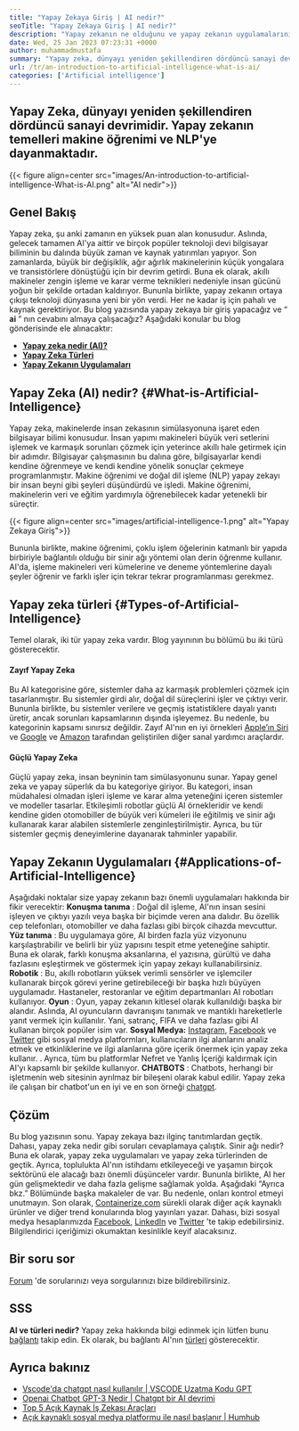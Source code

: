 ```yaml
---
title: "Yapay Zekaya Giriş | AI nedir?" 
seoTitle: "Yapay Zekaya Giriş | AI nedir?" 
description: "Yapay zekanın ne olduğunu ve yapay zekanın uygulamalarını öğrenmek için bu kılavuzu izleyin. Yapay zeka, yaşamın tüm sektörlerinde bir devrim getirdi." 
date: Wed, 25 Jan 2023 07:23:31 +0000
author: muhammadmustafa
summary: "Yapay zeka, dünyayı yeniden şekillendiren dördüncü sanayi devrimidir. Yapay zekanın temelleri makine öğrenimi ve NLP'ye dayanmaktadır." 
url: /tr/an-introduction-to-artificial-intelligence-what-is-ai/
categories: ['Artificial intelligence']
---
```


## Yapay Zeka, dünyayı yeniden şekillendiren dördüncü sanayi devrimidir. Yapay zekanın temelleri makine öğrenimi ve NLP'ye dayanmaktadır.

{{< figure align=center src="images/An-introduction-to-artificial-intelligence-What-is-AI.png" alt="AI nedir">}}


## Genel Bakış
Yapay zeka, şu anki zamanın en yüksek puan alan konusudur. Aslında, gelecek tamamen AI'ya aittir ve birçok popüler teknoloji devi bilgisayar biliminin bu dalında büyük zaman ve kaynak yatırımları yapıyor. Son zamanlarda, büyük bir değişiklik, ağır ağırlık makinelerinin küçük yongalara ve transistörlere dönüştüğü için bir devrim getirdi. Buna ek olarak, akıllı makineler zengin işleme ve karar verme teknikleri nedeniyle insan gücünü yoğun bir şekilde ortadan kaldırıyor. Bununla birlikte, yapay zekanın ortaya çıkışı teknoloji dünyasına yeni bir yön verdi. Her ne kadar iş için pahalı ve kaynak gerektiriyor. Bu blog yazısında yapay zekaya bir giriş yapacağız ve “ **ai** ” nın cevabını almaya çalışacağız?
Aşağıdaki konular bu blog gönderisinde ele alınacaktır:
* [ **Yapay zeka nedir (AI)?** ][1]
* [ **Yapay Zeka Türleri** ][2]
* **[Yapay Zekanın Uygulamaları][3]** 

## Yapay Zeka (AI) nedir? {#What-is-Artificial-Intelligence}

Yapay zeka, makinelerde insan zekasının simülasyonuna işaret eden bilgisayar bilimi konusudur. İnsan yapımı makineleri büyük veri setlerini işlemek ve karmaşık sorunları çözmek için yeterince akıllı hale getirmek için bir adımdır. Bilgisayar çalışmasının bu dalına göre, bilgisayarlar kendi kendine öğrenmeye ve kendi kendine yönelik sonuçlar çekmeye programlanmıştır. Makine öğrenimi ve doğal dil işleme (NLP) yapay zekayı bir insan beyni gibi şeyleri düşündürdü ve işledi. Makine öğrenimi, makinelerin veri ve eğitim yardımıyla öğrenebilecek kadar yetenekli bir süreçtir.

{{< figure align=center src="images/artificial-intelligence-1.png" alt="Yapay Zekaya Giriş">}}

Bununla birlikte, makine öğrenimi, çoklu işlem öğelerinin katmanlı bir yapıda birbiriyle bağlantılı olduğu bir sinir ağı yöntemi olan derin öğrenme kullanır. AI'da, işleme makineleri veri kümelerine ve deneme yöntemlerine dayalı şeyler öğrenir ve farklı işler için tekrar tekrar programlanması gerekmez.

## Yapay zeka türleri {#Types-of-Artificial-Intelligence}

Temel olarak, iki tür yapay zeka vardır. Blog yayınının bu bölümü bu iki türü gösterecektir.

#### Zayıf Yapay Zeka
Bu AI kategorisine göre, sistemler daha az karmaşık problemleri çözmek için tasarlanmıştır. Bu sistemler girdi alır, doğal dil süreçlerini işler ve çıktıyı verir. Bununla birlikte, bu sistemler verilere ve geçmiş istatistiklere dayalı yanıtı üretir, ancak sorunları kapsamlarının dışında işleyemez. Bu nedenle, bu kategorinin kapsamı sınırsız değildir. Zayıf AI'nın en iyi örnekleri [Apple’ın Siri][4] ve [Google][5] ve [Amazon][6] tarafından geliştirilen diğer sanal yardımcı araçlardır.

#### Güçlü Yapay Zeka
Güçlü yapay zeka, insan beyninin tam simülasyonunu sunar. Yapay genel zeka ve yapay süperlık da bu kategoriye giriyor. Bu kategori, insan müdahalesi olmadan işleri işleme ve karar alma yeteneğini içeren sistemler ve modeller tasarlar. Etkileşimli robotlar güçlü AI örnekleridir ve kendi kendine giden otomobiller de büyük veri kümeleri ile eğitilmiş ve sinir ağı kullanarak karar alabilen sistemlerle zenginleştirilmiştir. Ayrıca, bu tür sistemler geçmiş deneyimlerine dayanarak tahminler yapabilir.

## **Yapay Zekanın Uygulamaları** {#Applications-of-Artificial-Intelligence}

Aşağıdaki noktalar size yapay zekanın bazı önemli uygulamaları hakkında bir fikir verecektir:
**Konuşma tanıma** : Doğal dil işleme, AI'nın insan sesini işleyen ve çıktıyı yazılı veya başka bir biçimde veren ana dalıdır. Bu özellik cep telefonları, otomobiller ve daha fazlası gibi birçok cihazda mevcuttur.
**Yüz tanıma** : Bu uygulamaya göre, AI birden fazla yüz vizyonunu karşılaştırabilir ve belirli bir yüz yapısını tespit etme yeteneğine sahiptir. Buna ek olarak, farklı konuşma aksanlarına, el yazısına, gürültü ve daha fazlasını eşleştirmek ve göstermek için yapay zekayı kullanabilirsiniz.
**Robotik** : Bu, akıllı robotların yüksek verimli sensörler ve işlemciler kullanarak birçok görevi yerine getirebileceği bir başka hızlı büyüyen uygulamadır. Hastaneler, restoranlar ve eğitim departmanları AI robotları kullanıyor.
**Oyun** : Oyun, yapay zekanın kitlesel olarak kullanıldığı başka bir alandır. Aslında, AI oyuncuların davranışını tanımak ve mantıklı hareketlerle yanıt vermek için kullanılır. Yani, satranç, FIFA ve daha fazlası gibi AI kullanan birçok popüler isim var.
**Sosyal Medya:**  [Instagram][7], [Facebook][8] ve [Twitter][9] gibi sosyal medya platformları, kullanıcıların ilgi alanlarını analiz etmek ve etkinliklerine ve ilgi alanlarına göre içerik önermek için yapay zeka kullanır. . Ayrıca, tüm bu platformlar Nefret ve Yanlış İçeriği kaldırmak için AI'yı kapsamlı bir şekilde kullanıyor.
**CHATBOTS** : Chatbots, herhangi bir işletmenin web sitesinin ayrılmaz bir bileşeni olarak kabul edilir. Yapay zeka ile çalışan bir chatbot'un en iyi ve en son örneği [chatgpt][10].

## Çözüm
Bu blog yazısının sonu. Yapay zekaya bazı ilginç tanıtımlardan geçtik. Dahası, yapay zeka nedir gibi soruları cevaplamaya çalıştık. Sinir ağı nedir? Buna ek olarak, yapay zeka uygulamaları ve yapay zeka türlerinden de geçtik. Ayrıca, toplulukta AI'nın istihdamı etkileyeceği ve yaşamın birçok sektörünü ele alacağı bazı önemli düşünceler vardır. Bununla birlikte, AI her gün gelişmektedir ve daha fazla gelişme sağlamak yolda. Aşağıdaki “Ayrıca bkz.” Bölümünde başka makaleler de var. Bu nedenle, onları kontrol etmeyi unutmayın.
Son olarak, [Containerize.com][11] sürekli olarak diğer açık kaynaklı ürünler ve diğer trend konularında blog yayınları yazar. Dahası, bizi sosyal medya hesaplarımızda [Facebook][12], [LinkedIn][13] ve [Twitter][14] 'te takip edebilirsiniz. Bilgilendirici içeriğimizi okumaktan kesinlikle keyif alacaksınız.

## Bir soru sor
[Forum][15] 'de sorularınızı veya sorgularınızı bize bildirebilirsiniz.

## SSS
**AI ve türleri nedir?** 
Yapay zeka hakkında bilgi edinmek için lütfen bunu [bağlantı][1] takip edin. Ek olarak, bu bağlantı AI'nın [türleri][2] gösterecektir.

## Ayrıca bakınız
  * [Vscode'da chatgpt nasıl kullanılır | VSCODE Uzatma Kodu GPT][16]
  * [Openai Chatbot GPT-3 Nedir | Chatgpt bir AI devrimi][10]
  * [Top 5 Açık Kaynak İş Zekası Araçları][17]
  * [Açık kaynaklı sosyal medya platformu ile nasıl başlanır | Humhub][18]



[1]: #What-is-Artificial-Intelligence
[2]: #Types-of-Artificial-Intelligence
[3]: #Applications-of-Artificial-Intelligence
[4]: https://www.apple.com/siri/
[5]: https://assistant.google.com/
[6]: https://www.google.com/search?q=amazon+alexa&rlz=1C5CHFA_enPK998PK998&oq=amazon&aqs=chrome.0.0i67j46i67i199i433i465j0i67l2j0i67i433j69i60l3.2098j0j7&sourceid=chrome&ie=UTF-8
[7]: https://instagram.com/
[8]: https://www.facebook.com/
[9]: https://twitter.com/home
[10]: https://blog.containerize.com/artificial-intelligence/what-is-openai-chatbot-gpt-3-chatgpt-an-ai-revolution/
[11]: https://www.containerize.com/
[12]: https://web.facebook.com/containerize
[13]: https://www.linkedin.com/company/containerize/
[14]: https://twitter.com/containerize_co
[15]: https://forum.containerize.com/
[16]: https://blog.containerize.com/artificial-intelligence/how-to-use-chatgpt-in-vscode-the-vscode-extension-codegpt/
[17]: https://blog.containerize.com/business-intelligence-software/top-5-open-source-business-intelligence-solutions-of-2021/
[18]: https://blog.containerize.com/social-network-platforms/how-to-start-with-open-source-social-media-platform-humhub/
